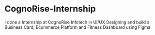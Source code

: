 # CognoRise-Internship
I done a Internship at CognoRise Infotech in UI/UX Designing and build a Business Card, Ecommerce Platform and Fitness Dashboard using Figma
